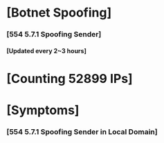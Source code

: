 # [Botnet Spoofing]
### [554 5.7.1 Spoofing Sender]
#### [Updated every 2~3 hours]

# [Counting 52899 IPs]

# [Symptoms] 
###   [554 5.7.1 Spoofing Sender in Local Domain]
